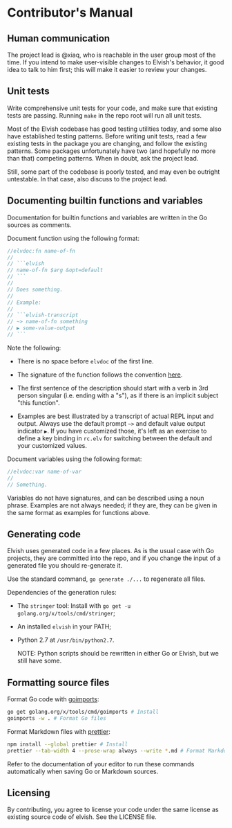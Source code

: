 # Contributor's Manual

## Human communication

The project lead is @xiaq, who is reachable in the user group most of the time.
If you intend to make user-visible changes to Elvish's behavior, it good idea to
talk to him first; this will make it easier to review your changes.

## Unit tests

Write comprehensive unit tests for your code, and make sure that existing tests
are passing. Running `make` in the repo root will run all unit tests.

Most of the Elvish codebase has good testing utilities today, and some also have
established testing patterns. Before writing unit tests, read a few existing
tests in the package you are changing, and follow the existing patterns. Some
packages unfortunately have two (and hopefully no more than that) competing
patterns. When in doubt, ask the project lead.

Still, some part of the codebase is poorly tested, and may even be outright
untestable. In that case, also discuss to the project lead.

## Documenting builtin functions and variables

Documentation for builtin functions and variables are written in the Go sources
as comments.

Document function using the following format:

````go
//elvdoc:fn name-of-fn
//
// ```elvish
// name-of-fn $arg &opt=default
// ```
//
// Does something.
//
// Example:
//
// ```elvish-transcript
// ~> name-of-fn something
// ▶ some-value-output
// ```
````

Note the following:

-   There is no space before `elvdoc` of the first line.

-   The signature of the function follows the convention
    [here](website/ref/builtin.md#usage-notation).

-   The first sentence of the description should start with a verb in 3rd person
    singular (i.e. ending with a "s"), as if there is an implicit subject "this
    function".

-   Examples are best illustrated by a transcript of actual REPL input and
    output. Always use the default prompt `~>` and default value output
    indicator `▶`. If you have customized those, it's left as an exercise to
    define a key binding in `rc.elv` for switching between the default and your
    customized values.

Document variables using the following format:

```go
//elvdoc:var name-of-var
//
// Something.
```

Variables do not have signatures, and can be described using a noun phrase.
Examples are not always needed; if they are, they can be given in the same
format as examples for functions above.

## Generating code

Elvish uses generated code in a few places. As is the usual case with Go
projects, they are committed into the repo, and if you change the input of a
generated file you should re-generate it.

Use the standard command, `go generate ./...` to regenerate all files.

Dependencies of the generation rules:

-   The `stringer` tool: Install with
    `go get -u golang.org/x/tools/cmd/stringer`;

-   An installed `elvish` in your PATH;

-   Python 2.7 at `/usr/bin/python2.7`.

    NOTE: Python scripts should be rewritten in either Go or Elvish, but we
    still have some.

## Formatting source files

Format Go code with
[goimports](https://pkg.go.dev/golang.org/x/tools/cmd/goimports):

```sh
go get golang.org/x/tools/cmd/goimports # Install
goimports -w . # Format Go files
```

Format Markdown files with [prettier](https://prettier.io/):

```sh
npm install --global prettier # Install
prettier --tab-width 4 --prose-wrap always --write *.md # Format Markdown files
```

Refer to the documentation of your editor to run these commands automatically
when saving Go or Markdown sources.

## Licensing

By contributing, you agree to license your code under the same license as
existing source code of elvish. See the LICENSE file.
